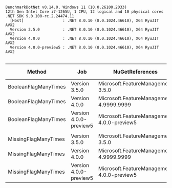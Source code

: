 ```

BenchmarkDotNet v0.14.0, Windows 11 (10.0.26100.2033)
12th Gen Intel Core i7-1265U, 1 CPU, 12 logical and 10 physical cores
.NET SDK 9.0.100-rc.2.24474.11
  [Host]                 : .NET 8.0.10 (8.0.1024.46610), X64 RyuJIT AVX2
  Version 3.5.0          : .NET 8.0.10 (8.0.1024.46610), X64 RyuJIT AVX2
  Version 4.0.0          : .NET 8.0.10 (8.0.1024.46610), X64 RyuJIT AVX2
  Version 4.0.0-preview5 : .NET 8.0.10 (8.0.1024.46610), X64 RyuJIT AVX2


```
| Method               | Job                    | NuGetReferences                            | Mean      | Error    | StdDev    | Ratio | RatioSD | Gen0    | Allocated | Alloc Ratio |
|--------------------- |----------------------- |------------------------------------------- |----------:|---------:|----------:|------:|--------:|--------:|----------:|------------:|
| BooleanFlagManyTimes | Version 3.5.0          | Microsoft.FeatureManagement 3.5.0          | 150.24 μs | 8.023 μs | 23.656 μs |  1.03 |    0.23 | 32.9590 | 203.13 KB |        1.00 |
| BooleanFlagManyTimes | Version 4.0.0          | Microsoft.FeatureManagement 4.9999.9999    | 120.67 μs | 2.357 μs |  2.315 μs |  0.82 |    0.13 | 22.9492 | 140.63 KB |        0.69 |
| BooleanFlagManyTimes | Version 4.0.0-preview5 | Microsoft.FeatureManagement 4.0.0-preview5 | 165.07 μs | 2.976 μs |  4.172 μs |  1.13 |    0.19 | 49.5605 | 304.69 KB |        1.50 |
|                      |                        |                                            |           |          |           |       |         |         |           |             |
| MissingFlagManyTimes | Version 3.5.0          | Microsoft.FeatureManagement 3.5.0          | 151.37 μs | 7.910 μs | 23.322 μs |  1.03 |    0.25 | 41.9922 | 257.81 KB |        1.00 |
| MissingFlagManyTimes | Version 4.0.0          | Microsoft.FeatureManagement 4.9999.9999    |  69.05 μs | 1.327 μs |  2.771 μs |  0.47 |    0.09 | 11.4746 |  70.31 KB |        0.27 |
| MissingFlagManyTimes | Version 4.0.0-preview5 | Microsoft.FeatureManagement 4.0.0-preview5 | 137.17 μs | 2.221 μs |  3.832 μs |  0.93 |    0.18 | 58.5938 | 359.38 KB |        1.39 |
